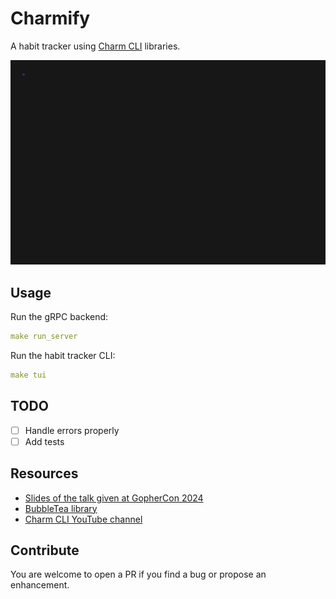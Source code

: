 # Charmify

A habit tracker using [Charm CLI](https://github.com/charmbracelet/) libraries.

![](./tape/charmify.gif)

## Usage

Run the gRPC backend:
```yaml
make run_server
```

Run the habit tracker CLI:
```yaml
make tui
```

## TODO

- [ ] Handle errors properly 
- [ ] Add tests

## Resources

- [Slides of the talk given at GopherCon 2024](https://speakerdeck.com/doniacld/build-a-glamorous-habit-tracker-using-charm-cli)
- [BubbleTea library](https://github.com/charmbracelet/bubbletea/)
- [Charm CLI YouTube channel](https://www.youtube.com/c/charmcli)

## Contribute

You are welcome to open a PR if you find a bug or propose an enhancement.